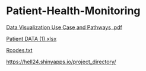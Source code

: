 # Patient-Health-Monitoring 
[Data Visualization Use Case and Pathways .pdf](https://github.com/Diza007/Patient-Health-Monitoring/files/14207676/Data.Visualization.Use.Case.and.Pathways.pdf)

[Patient DATA (1).xlsx](https://github.com/Diza007/Patient-Health-Monitoring/files/14207681/Patient.DATA.1.xlsx)

[Rcodes.txt](https://github.com/Diza007/Patient-Health-Monitoring/files/14209286/Rcodes.txt) 

https://hell24.shinyapps.io/project_directory/

